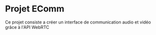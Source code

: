 # Projet EComm

Ce projet consiste a créer un interface de communication audio et vidéo grâce à l'API WebRTC
